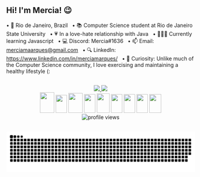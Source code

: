 
## Hi! I'm Mercia! 😉

 • 📍 Rio de Janeiro, Brazil &nbsp;
 • 📚 Computer Science student at Rio de Janeiro State University &nbsp;
 • 💗 In a love-hate relationship with Java &nbsp;
 • 👩🏻‍💻 Currently learning Javascript &nbsp;
 • 💻 Discord: Mercia#1636 &nbsp;
 • 📫 Email: merciamaarques@gmail.com &nbsp;
 • 🔍 LinkedIn: https://www.linkedin.com/in/merciamarques/ &nbsp;
 • 🌱 Curiosity: Unlike much of the Computer Science community, I love exercising and maintaining a healthy lifestyle (: &nbsp;

##

<div align = "center"> 
  <a href="https://github.com/mercietc">
    <img height=150px src="https://github-readme-stats.vercel.app/api?username=mercietc&show_icons=true&theme=outrun&count_private=true&includes_all_commits=true" />
    <img height = 150px src="https://github-readme-stats.vercel.app/api/top-langs/?username=mercietc&show_icons=true&hide=html&layout=compact&theme=outrun" />
  </a>
 </div>
 
<div align = "center">  
<img height="55px" width="38px" src="https://cdn.jsdelivr.net/gh/devicons/devicon/icons/java/java-original.svg" />
<img height="48px" width="30px" src="https://cdn.jsdelivr.net/gh/devicons/devicon/icons/spring/spring-original.svg" />
<img height ="53px" width="38px" src="https://cdn.jsdelivr.net/gh/devicons/devicon/icons/python/python-original.svg"/>
<img height="50px" width="30px" src="https://cdn.jsdelivr.net/gh/devicons/devicon/icons/amazonwebservices/amazonwebservices-original.svg">
<img height ="52px" width="34px" src="https://cdn.jsdelivr.net/gh/devicons/devicon/icons/postgresql/postgresql-original.svg"/>
<img height="50px" width="30px" src="https://cdn.jsdelivr.net/gh/devicons/devicon/icons/html5/html5-original.svg" />        
<img height="50px" width="30px" src="https://cdn.jsdelivr.net/gh/devicons/devicon/icons/css3/css3-original.svg" />
<img height="50px" width="30px" src="https://cdn.jsdelivr.net/gh/devicons/devicon/icons/javascript/javascript-original.svg"/> 
<img height="50px" width="32px" src="https://cdn.jsdelivr.net/gh/devicons/devicon/icons/mysql/mysql-original.svg"/> 
</div>

<div align ="center">
  <img src="https://gpvc.arturio.dev/mercietc" alt="profile views">
</div>
  
 ##
 ![Snake animation](https://github.com/mercietc/mercietc/blob/output/github-contribution-grid-snake.svg)


